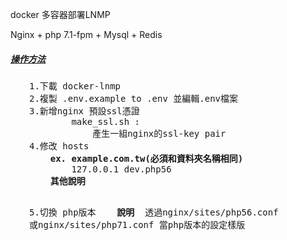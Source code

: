 docker 多容器部署LNMP

Nginx + php 7.1-fpm + Mysql + Redis

<h5><span style="text-decoration: underline;">操作方法</span></h5>
<pre style="padding-left: 30px;">
1.下載 docker-lnmp
2.複製 .env.example to .env 並編輯.env檔案
3.新增nginx 預設ssl憑證
        make_ssl.sh : 
            產生一組nginx的ssl-key pair
4.修改 hosts 
    <b>ex. example.com.tw(必須和資料夾名稱相同)</b>
        127.0.0.1 dev.php56
    <b>其他說明</b>
       
5.切換 php版本
    <b>說明</b> 
       透過nginx/sites/php56.conf 或nginx/sites/php71.conf 當php版本的設定樣版   
</pre>


